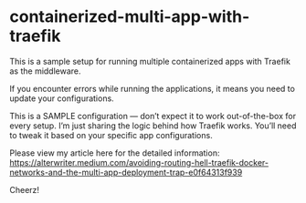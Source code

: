 # containerized-multi-app-with-traefik

This is a sample setup for running multiple containerized apps with Traefik as the middleware.

If you encounter errors while running the applications, it means you need to update your configurations.

This is a SAMPLE configuration — don’t expect it to work out-of-the-box for every setup. I’m just sharing the logic behind how Traefik works. You’ll need to tweak it based on your specific app configurations.

Please view my article here for the detailed information: https://alterwriter.medium.com/avoiding-routing-hell-traefik-docker-networks-and-the-multi-app-deployment-trap-e0f64313f939

Cheerz!
